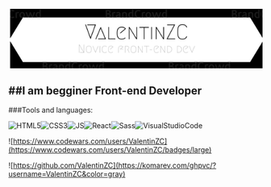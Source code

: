 [![LOGO](assets/logo.png)](https://www.linkedin.com/in/valentin-zagolovec-832026214/)

##I am begginer Front-end Developer
---
###Tools and languages:

![HTML5](https://img.shields.io/badge/-HTML5-eee?style=for-the-badge&logo=HTML5)![CSS3](https://img.shields.io/badge/-CSS3-blue?style=for-the-badge&logo=CSS3)![JS](https://img.shields.io/badge/-JavaScript-333?style=for-the-badge&logo=JavaScript)![React](https://img.shields.io/badge/-React-000?style=for-the-badge&logo=React)![Sass](https://img.shields.io/badge/-Sass-555?style=for-the-badge&logo=Sass)![VisualStudioCode](https://img.shields.io/badge/-VS-219ff0?style=for-the-badge&logo=VisualStudioCode)

![https://www.codewars.com/users/ValentinZC](https://www.codewars.com/users/ValentinZC/badges/large)

![https://github.com/ValentinZC](https://komarev.com/ghpvc/?username=ValentinZC&color=gray)